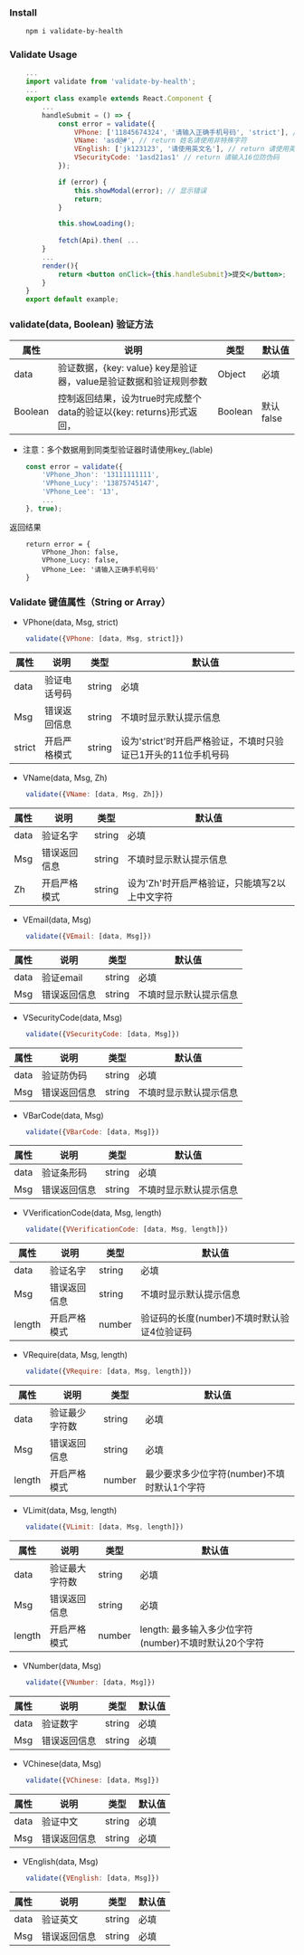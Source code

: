 ### Install
```sh
    npm i validate-by-health
```

### Validate Usage

```jsx
    ...
    import validate from 'validate-by-health';
    ...
    export class example extends React.Component {
        ...
        handleSubmit = () => {
            const error = validate({
				VPhone: ['11845674324', '请输入正确手机号码', 'strict'], // return 请输入正确手机号码
				VName: 'asd@#', // return 姓名请使用非特殊字符
				VEnglish: ['jk123123', '请使用英文名'], // return 请使用英文名
				VSecurityCode: '1asd21as1' // return 请输入16位防伪码
			});

            if (error) {
                this.showModal(error); // 显示错误
                return;
            }

            this.showLoading();
            
            fetch(Api).then( ...
        }
        ...
        render(){
            return <button onClick={this.handleSubmit}>提交</button>;
        }
    }
    export default example;
```


### validate(data, Boolean) 验证方法     

属性 | 说明 | 类型 | 默认值
-----|-----|-----|------
|  data | 验证数据，{key: value} key是验证器，value是验证数据和验证规则参数 |  Object | 必填  |
| Boolean  | 控制返回结果，设为true时完成整个data的验证以{key: returns}形式返回， | Boolean  |  默认false |


- 注意：多个数据用到同类型验证器时请使用key_(lable)

```js
    const error = validate({
        'VPhone_Jhon': '13111111111',
        'VPhone_Lucy': '13875745147',
        'VPhone_Lee': '13',
        ...
    }, true);
```
返回结果
```
    return error = {
        VPhone_Jhon: false,
        VPhone_Lucy: false,
        VPhone_Lee: '请输入正确手机号码'
    }
```

### Validate 键值属性（String or Array）       

- VPhone(data, Msg, strict)    
```jsx
	validate({VPhone: [data, Msg, strict]})
```

属性 | 说明 | 类型 | 默认值
-----|-----|-----|------
|  data | 验证电话号码 |  string | 必填  |
| Msg  |  错误返回信息 | string  |  不填时显示默认提示信息 |
| strict  | 开启严格模式 | string |  设为'strict'时开启严格验证，不填时只验证已1开头的11位手机号码 |

- VName(data, Msg, Zh)    
```jsx
	validate({VName: [data, Msg, Zh]})
```

属性 | 说明 | 类型 | 默认值
-----|-----|-----|------
|  data | 验证名字 |  string | 必填  |
| Msg  |  错误返回信息 | string  |  不填时显示默认提示信息 |
| Zh  | 开启严格模式 | string |  设为'Zh'时开启严格验证，只能填写2以上中文字符 |

- VEmail(data, Msg)   
```jsx
	validate({VEmail: [data, Msg]})
```

属性 | 说明 | 类型 | 默认值
-----|-----|-----|------
|  data | 验证email |  string | 必填  |
| Msg  |  错误返回信息 | string  |  不填时显示默认提示信息 |

- VSecurityCode(data, Msg)   
```jsx
	validate({VSecurityCode: [data, Msg]})
```

属性 | 说明 | 类型 | 默认值
-----|-----|-----|------
|  data | 验证防伪码 |  string | 必填  |
| Msg  |  错误返回信息 | string  |  不填时显示默认提示信息 |

- VBarCode(data, Msg)    
```jsx
	validate({VBarCode: [data, Msg]})
```

属性 | 说明 | 类型 | 默认值
-----|-----|-----|------
|  data | 验证条形码 |  string | 必填  |
| Msg  |  错误返回信息 | string  |  不填时显示默认提示信息 |

- VVerificationCode(data, Msg, length)    
```jsx
	validate({VVerificationCode: [data, Msg, length]})
```

属性 | 说明 | 类型 | 默认值
-----|-----|-----|------
|  data | 验证名字 |  string | 必填  |
| Msg  |  错误返回信息 | string  |  不填时显示默认提示信息 |
| length  | 开启严格模式 | number |  验证码的长度(number)不填时默认验证4位验证码 |

- VRequire(data, Msg, length)  
```jsx
	validate({VRequire: [data, Msg, length]})
```

属性 | 说明 | 类型 | 默认值
-----|-----|-----|------
|  data | 验证最少字符数 |  string | 必填  |
| Msg  |  错误返回信息 | string  |  必填 |
| length  | 开启严格模式 | number |  最少要求多少位字符(number)不填时默认1个字符 |

- VLimit(data, Msg, length)   
```jsx
	validate({VLimit: [data, Msg, length]})
```

属性 | 说明 | 类型 | 默认值
-----|-----|-----|------
|  data | 验证最大字符数 |  string | 必填  |
| Msg  |  错误返回信息 | string  |  必填 |
| length  | 开启严格模式 | number |  length: 最多输入多少位字符(number)不填时默认20个字符 |

- VNumber(data, Msg)   
```jsx
	validate({VNumber: [data, Msg]})
```

属性 | 说明 | 类型 | 默认值
-----|-----|-----|------
|  data | 验证数字 |  string | 必填  |
| Msg  |  错误返回信息 | string  |  必填 |

- VChinese(data, Msg)   
```jsx
	validate({VChinese: [data, Msg]})
```

属性 | 说明 | 类型 | 默认值
-----|-----|-----|------
|  data | 验证中文 |  string | 必填  |
| Msg  |  错误返回信息 | string  |  必填 |

- VEnglish(data, Msg)   
```jsx
	validate({VEnglish: [data, Msg]})
```

属性 | 说明 | 类型 | 默认值
-----|-----|-----|------
data | 验证英文 |  string | 必填  
Msg  |  错误返回信息 | string  |  必填 
